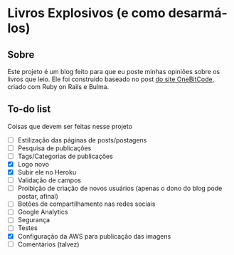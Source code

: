 # Livros Explosivos (e como desarmá-los)

## Sobre

Este projeto é um blog feito para que eu poste minhas opiniões sobre os livros que leio. Ele foi construído baseado no post [do site OneBitCode](https://onebitcode.com/rails-bulma-criando-um-blog-do-zero-em-poucos-minutos/), criado com Ruby on Rails e Bulma.

## To-do list
Coisas que devem ser feitas nesse projeto

- [ ] Estilização das páginas de posts/postagens
- [ ] Pesquisa de publicações
- [ ] Tags/Categorias de publicações
- [x] Logo novo
- [x] Subir ele no Heroku
- [ ] Validação de campos
- [ ] Proibição de criação de novos usuários (apenas o dono do blog pode postar, afinal)
- [ ] Botões de compartilhamento nas redes sociais 
- [ ] Google Analytics
- [ ] Segurança
- [ ] Testes
- [X] Configuração da AWS para publicação das imagens
- [ ] Comentários (talvez)
